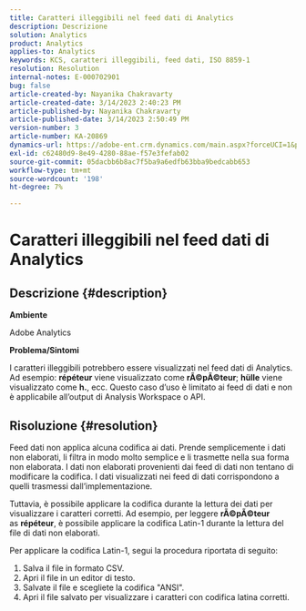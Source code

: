 ```yaml
---
title: Caratteri illeggibili nel feed dati di Analytics
description: Descrizione
solution: Analytics
product: Analytics
applies-to: Analytics
keywords: KCS, caratteri illeggibili, feed dati, ISO 8859-1
resolution: Resolution
internal-notes: E-000702901
bug: false
article-created-by: Nayanika Chakravarty
article-created-date: 3/14/2023 2:40:23 PM
article-published-by: Nayanika Chakravarty
article-published-date: 3/14/2023 2:50:49 PM
version-number: 3
article-number: KA-20869
dynamics-url: https://adobe-ent.crm.dynamics.com/main.aspx?forceUCI=1&pagetype=entityrecord&etn=knowledgearticle&id=635a4c26-76c2-ed11-83ff-6045bd006a22
exl-id: c62480d9-8e49-4280-88ae-f57e3fefab02
source-git-commit: 05dacbb6b8ac7f5ba9a6edfb63bba9bedcabb653
workflow-type: tm+mt
source-wordcount: '198'
ht-degree: 7%

---
```


# Caratteri illeggibili nel feed dati di Analytics

## Descrizione {#description}


<b>Ambiente</b>

Adobe Analytics

<b>Problema/Sintomi</b>

I caratteri illeggibili potrebbero essere visualizzati nel feed dati di Analytics. Ad esempio: <b>répéteur</b> viene visualizzato come <b>rÃ©pÃ©teur</b>; <b>hülle</b> viene visualizzato come <b>h.</b>, ecc. Questo caso d’uso è limitato ai feed di dati e non è applicabile all’output di Analysis Workspace o API.


## Risoluzione {#resolution}


Feed dati non applica alcuna codifica ai dati. Prende semplicemente i dati non elaborati, li filtra in modo molto semplice e li trasmette nella sua forma non elaborata. I dati non elaborati provenienti dai feed di dati non tentano di modificare la codifica. I dati visualizzati nei feed di dati corrispondono a quelli trasmessi dall’implementazione.

Tuttavia, è possibile applicare la codifica durante la lettura dei dati per visualizzare i caratteri corretti. Ad esempio, per leggere <b>rÃ©pÃ©teur</b> as <b>répéteur</b>, è possibile applicare la codifica Latin-1 durante la lettura del file di dati non elaborati.

Per applicare la codifica Latin-1, segui la procedura riportata di seguito:

1. Salva il file in formato CSV.
2. Apri il file  in un editor di testo.
3. Salvate il file e scegliete la codifica &quot;ANSI&quot;.
4. Apri il file salvato per visualizzare i caratteri con codifica latina corretti.
